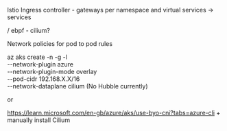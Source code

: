 Istio Ingress controller - gateways per namespace and virtual services -> services

/ ebpf - cilium?

Network policies for pod to pod rules

az aks create -n <clusterName> -g <resourceGroupName> -l <location> \
  --network-plugin azure \
  --network-plugin-mode overlay \
  --pod-cidr 192.168.X.X/16 \
  --network-dataplane cilium
(No Hubble currently)

or 

https://learn.microsoft.com/en-gb/azure/aks/use-byo-cni?tabs=azure-cli + manually install Cilium
